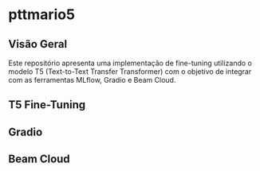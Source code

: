 # pttmario5


## Visão Geral

Este repositório apresenta uma implementação de fine-tuning utilizando o modelo T5 (Text-to-Text Transfer Transformer) com o objetivo de integrar com as ferramentas MLflow, Gradio e Beam Cloud.

## T5 Fine-Tuning

## Gradio

## Beam Cloud
